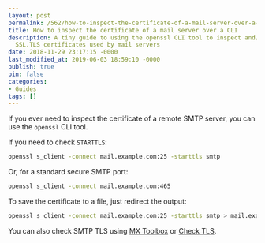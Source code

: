 ```yaml
---
layout: post
permalink: /562/how-to-inspect-the-certificate-of-a-mail-server-over-a-cli/
title: How to inspect the certificate of a mail server over a CLI
description: A tiny guide to using the openssl CLI tool to inspect and/or save the
  SSL.TLS certificates used by mail servers
date: 2018-11-29 23:17:15 -0000
last_modified_at: 2019-06-03 18:59:10 -0000
publish: true
pin: false
categories:
- Guides
tags: []
---
```

If you ever need to inspect the certificate of a remote SMTP server, you can use the `openssl` CLI tool.

If you need to check `STARTTLS`:

```bash
openssl s_client -connect mail.example.com:25 -starttls smtp
```

Or, for a standard secure SMTP port:

```bash
openssl s_client -connect mail.example.com:465
```

To save the certificate to a file, just redirect the output:

```bash
openssl s_client -connect mail.example.com:25 -starttls smtp > mail.example.com.crt
```

You can also check SMTP TLS using [MX Toolbox](<https://mxtoolbox.com/diagnostic.aspx>) or [Check TLS](<https://www.checktls.com/TestReceiver>).
